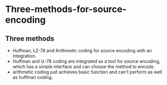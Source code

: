 # Three-methods-for-source-encoding

## Three methods

* Huffman, LZ-78 and Arithmetic coding for source encoding with an integration. 
* Huffman and lz-78 coding are integrated as a tool for source encoding, which has a simple interface and can choose the method to encode.
* arithmetic coding just achieves basic function and can't perform as well as huffman coding.
